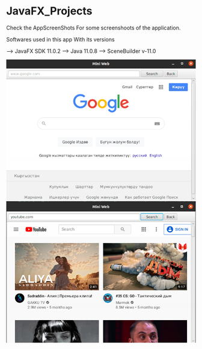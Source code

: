 # JavaFX_Projects

Check the AppScreenShots For some screenshoots of the application.

Softwares used in this app With its versions

--> JavaFX SDK 11.0.2
--> Java 11.0.8 
--> SceneBuilder v-11.0

![alt text](ScreenShots/01.png?raw=true "01")   ![alt text](ScreenShots/02.png?raw=true "02")